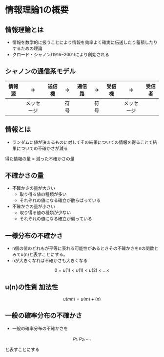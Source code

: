 # 情報理論1の概要
## 情報理論とは
- 情報を数学的に扱うことにより情報を効率よく確実に伝送したり蓄積したりするための理論
- クロード・シャノン(1916~2001)により創始される

## シャノンの通信系モデル
|情報源|->|送信機|->|通信路|->|受信機|->|受信者|
|:--:|:-:|:--:|:-:|:--:|:-:|:--:|:-:|:--:|
||メッセージ||符号||符号||メッセージ||

## 情報とは
- ランダムに値が決まるものに対してその結果についての情報を得ることで結果についての不確かさが減る

得た情報の量 = 減った不確かさの量

## 不確かさの量
- 不確かさの量が大きい
  - 取り得る値の種類が多い
  - それぞれの値になる確立が散らばっている
- 不確かさの量が小さい
  - 取り得る値の種類が少ない
  - それぞれの値になる確立が偏っている

## 一様分布の不確かさ
- n個の値のどれもが平等に表れる可能性があるときその不確かさをnの関数とみてu(n)と表すことにする。
- nが大きくなれば不確かさも大きくなる

```math
0 = u(1) < u(1) < u(2) < … <
```

## u(n)の性質 加法性
```math
u(mn) = u(m) + (n)
```

## 一般の確率分布の不確かさ
- 一般の確率分布の不確かさを

```math
p_1, p_2, ...,
```

と表すことにする

